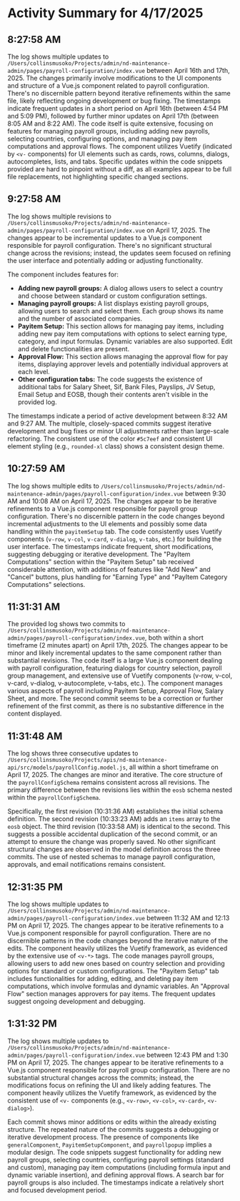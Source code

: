 # Activity Summary for 4/17/2025

## 8:27:58 AM
The log shows multiple updates to `/Users/collinsmusoko/Projects/admin/nd-maintenance-admin/pages/payroll-configuration/index.vue`  between April 16th and 17th, 2025.  The changes primarily involve modifications to the UI components and structure of a Vue.js component related to payroll configuration.  There's no discernible pattern beyond iterative refinements within the same file, likely reflecting ongoing development or bug fixing. The timestamps indicate frequent updates in a short period on April 16th (between 4:54 PM and 5:09 PM), followed by further minor updates on April 17th (between 8:05 AM and 8:22 AM).  The code itself is quite extensive, focusing on features for managing payroll groups, including adding new payrolls, selecting countries, configuring options, and managing pay item computations and approval flows.  The component utilizes Vuetify (indicated by `<v-` components) for UI elements such as cards, rows, columns, dialogs, autocompletes, lists, and tabs.  Specific updates within the code snippets provided are hard to pinpoint without a diff, as all examples appear to be full file replacements, not highlighting specific changed sections.


## 9:27:58 AM
The log shows multiple revisions to `/Users/collinsmusoko/Projects/admin/nd-maintenance-admin/pages/payroll-configuration/index.vue` on April 17, 2025.  The changes appear to be incremental updates to a Vue.js component responsible for payroll configuration.  There's no significant structural change across the revisions; instead, the updates seem focused on refining the user interface and potentially adding or adjusting functionality.

The component includes features for:

* **Adding new payroll groups:** A dialog allows users to select a country and choose between standard or custom configuration settings.
* **Managing payroll groups:**  A list displays existing payroll groups, allowing users to search and select them. Each group shows its name and the number of associated companies.
* **Payitem Setup:**  This section allows for managing pay items, including adding new pay item computations with options to select earning type, category, and input formulas. Dynamic variables are also supported.  Edit and delete functionalities are present.
* **Approval Flow:** This section allows managing the approval flow for pay items, displaying approver levels and potentially individual approvers at each level.
* **Other configuration tabs:** The code suggests the existence of additional tabs for Salary Sheet, Sif, Bank Files, Payslips, JV Setup, Email Setup and EOSB, though their contents aren't visible in the provided log.


The timestamps indicate a period of active development between 8:32 AM and 9:27 AM. The multiple, closely-spaced commits suggest iterative development and bug fixes or minor UI adjustments rather than large-scale refactoring.  The consistent use of the color `#5c7eef` and consistent UI element styling (e.g., `rounded-xl` class) shows a consistent design theme.


## 10:27:59 AM
The log shows multiple edits to `/Users/collinsmusoko/Projects/admin/nd-maintenance-admin/pages/payroll-configuration/index.vue` between 9:30 AM and 10:08 AM on April 17, 2025.  The changes appear to be iterative refinements to a Vue.js component responsible for payroll group configuration.  There's no discernible pattern in the code changes beyond incremental adjustments to the UI elements and possibly some data handling within the `payitemSetup` tab.  The code consistently uses Vuetify components (`v-row`, `v-col`, `v-card`, `v-dialog`, `v-tabs`, etc.)  for building the user interface.  The timestamps indicate frequent, short modifications, suggesting debugging or iterative development.  The "PayItem Computations" section within the "Payitem Setup" tab received considerable attention, with additions of features like "Add New" and "Cancel" buttons, plus handling for "Earning Type" and "PayItem Category Computations" selections.


## 11:31:31 AM
The provided log shows two commits to `/Users/collinsmusoko/Projects/admin/nd-maintenance-admin/pages/payroll-configuration/index.vue`, both within a short timeframe (2 minutes apart) on April 17th, 2025.  The changes appear to be minor and likely incremental updates to the same component rather than substantial revisions.  The code itself is a large Vue.js component dealing with payroll configuration, featuring dialogs for country selection,  payroll group management, and extensive use of Vuetify components (v-row, v-col, v-card, v-dialog, v-autocomplete, v-tabs, etc.).  The component manages various aspects of payroll including Payitem Setup, Approval Flow, Salary Sheet, and more.  The second commit seems to be a correction or further refinement of the first commit, as there is no substantive difference in the content displayed.


## 11:31:48 AM
The log shows three consecutive updates to `/Users/collinsmusoko/Projects/apis/nd-maintenance-api/src/models/payrollConfig.model.js`, all within a short timeframe on April 17, 2025.  The changes are minor and iterative.  The core structure of the `payrollConfigSchema` remains consistent across all revisions. The primary difference between the revisions lies within the `eosb` schema nested within the `payrollConfigSchema`.

Specifically, the first revision (10:31:36 AM) establishes the initial schema definition.  The second revision (10:33:23 AM) adds an `items` array to the `eosb` object. The third revision (10:33:58 AM) is identical to the second.  This suggests a possible accidental duplication of the second commit, or an attempt to ensure the change was properly saved.  No other significant structural changes are observed in the model definition across the three commits.  The use of nested schemas to manage payroll configuration,  approvals, and email notifications remains consistent.


## 12:31:35 PM
The log shows multiple updates to `/Users/collinsmusoko/Projects/admin/nd-maintenance-admin/pages/payroll-configuration/index.vue` between 11:32 AM and 12:13 PM on April 17, 2025.  The changes appear to be iterative refinements to a Vue.js component responsible for payroll configuration.  There are no discernible patterns in the code changes beyond the iterative nature of the edits.  The component heavily utilizes the Vuetify framework, as evidenced by the extensive use of `<v-*>` tags. The code manages payroll groups, allowing users to add new ones based on country selection and providing options for standard or custom configurations.  The "Payitem Setup" tab includes functionalities for adding, editing, and deleting pay item computations, which involve formulas and dynamic variables.  An "Approval Flow" section manages approvers for pay items.  The frequent updates suggest ongoing development and debugging.


## 1:31:32 PM
The log shows multiple updates to `/Users/collinsmusoko/Projects/admin/nd-maintenance-admin/pages/payroll-configuration/index.vue` between 12:43 PM and 1:30 PM on April 17, 2025.  The changes appear to be iterative refinements to a Vue.js component responsible for payroll group configuration.  There are no substantial structural changes across the commits; instead, the modifications focus on refining the UI and likely adding features.  The component heavily utilizes the Vuetify framework, as evidenced by the consistent use of `<v-` components (e.g., `<v-row>`, `<v-col>`, `<v-card>`, `<v-dialog>`).


Each commit shows minor additions or edits within the already existing structure.  The repeated nature of the commits suggests a debugging or iterative development process.  The presence of components like `generalComponent`, `PayitemSetupComponent`, and `payrollpopup` implies a modular design.  The code snippets suggest functionality for adding new payroll groups, selecting countries, configuring payroll settings (standard and custom), managing pay item computations (including formula input and dynamic variable insertion), and defining approval flows.  A search bar for payroll groups is also included.  The timestamps indicate a relatively short and focused development period.
